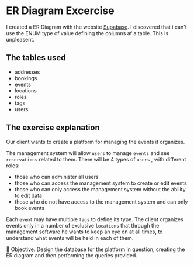 # ER Diagram Excercise
I created a ER Diagram with the website [Supabase](https://supabase.com/).
I discovered that i can't use the ENUM type of value defining the columns af a table. This is unpleasent.

## The tables used

- addresses
- bookings
- events
- locations
- roles
- tags
- users

## The exercise explanation

Our client wants to create a platform for managing the events it organizes.

The management system will allow ```users``` to manage ```events``` and see ```reservations``` related to them. 
There will be 4 types of ```users``` , with different roles: 
- those who can administer all users
- those who can access the management system to create or edit events
- those who can only access the management system without the ability to edit data
- those who do not have access to the management system and can only book events

Each ```event``` may have multiple ```tags``` to define its type.
The client organizes events only in a number of exclusive ```locations``` that through the management software he wants to keep an eye on at all times, to understand what events will be held in each of them.

🎯 Objective.
Design the database for the platform in question, creating the ER diagram and then performing the queries provided.

